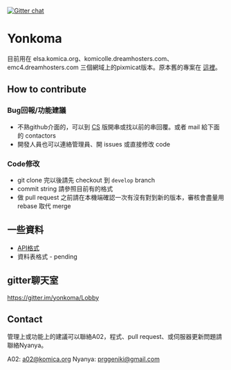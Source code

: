 [![Gitter chat](https://badges.gitter.im/gitterHQ/gitter.png)](https://gitter.im/yonkoma/Lobby)

# Yonkoma

目前用在 elsa.komica.org、komicolle.dreamhosters.com、emc4.dreamhosters.com 三個網域上的pixmicat版本。原本舊的專案在 [這裡](https://github.com/komica02/Yonkoma.js)。

## How to contribute

### Bug回報/功能建議

- 不熟github介面的，可以到 [CS](http://komicolle.dreamhosters.com/cs/) 版開串或找以前的串回覆。或者 mail 給下面的 contactors
- 開發人員也可以連絡管理員、開 issues 或直接修改 code 

### Code修改

- git clone 完以後請先 checkout 到 `develop` branch
- commit string 請參照目前有的格式
- 做 pull request 之前請在本機端確認一次有沒有對到新的版本，審核會盡量用 rebase 取代 merge

## 一些資料

- [API格式](https://github.com/Nekosyndrome/yonkoma/wiki/Api)
- 資料表格式 - pending

## gitter聊天室

https://gitter.im/yonkoma/Lobby

## Contact

管理上或功能上的建議可以聯絡A02，程式、pull request、或伺服器更新問題請聯絡Nyanya。

A02: a02@komica.org
Nyanya: prggeniki@gmail.com
